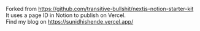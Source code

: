 Forked from https://github.com/transitive-bullshit/nextjs-notion-starter-kit<br>
It uses a page ID in Notion to publish on Vercel.<br>
Find my blog on https://sunidhishende.vercel.app/ <br>
